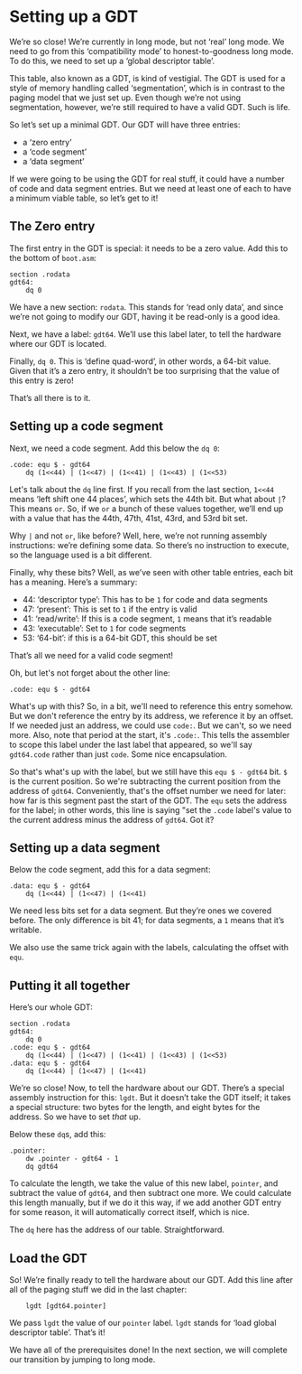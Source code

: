 # Setting up a GDT

We’re so close! We’re currently in long mode, but not ‘real’ long mode. We need
to go from this ‘compatibility mode’ to honest-to-goodness long mode. To do
this, we need to set up a ‘global descriptor table’.

This table, also known as a GDT, is kind of vestigial. The GDT is used for a
style of memory handling called ‘segmentation’, which is in contrast to the
paging model that we just set up. Even though we’re not using segmentation,
however, we’re still required to have a valid GDT. Such is life.

So let’s set up a minimal GDT. Our GDT will have three entries:

* a ‘zero entry’
* a ‘code segment’
* a ‘data segment’

If we were going to be using the GDT for real stuff, it could have a number
of code and data segment entries. But we need at least one of each to have a
minimum viable table, so let’s get to it!

## The Zero entry

The first entry in the GDT is special: it needs to be a zero value. Add this
to the bottom of `boot.asm`:

```x86asm
section .rodata
gdt64:
    dq 0
```

We have a new section: `rodata`. This stands for ‘read only data’, and since
we’re not going to modify our GDT, having it be read-only is a good idea.

Next, we have a label: `gdt64`. We’ll use this label later, to tell the hardware
where our GDT is located.

Finally, `dq 0`. This is ‘define quad-word’, in other words, a 64-bit value.
Given that it’s a zero entry, it shouldn’t be too surprising that the value of
this entry is zero!

That’s all there is to it.

## Setting up a code segment

Next, we need a code segment. Add this below the `dq 0`:

```x86asm
.code: equ $ - gdt64
    dq (1<<44) | (1<<47) | (1<<41) | (1<<43) | (1<<53)
```

Let's talk about the `dq` line first. If you recall from the last section,
`1<<44` means ‘left shift one 44 places’, which sets the 44th bit. But what
about `|`? This means `or`. So, if we `or` a bunch of these values together,
we’ll end up with a value that has the 44th, 47th, 41st, 43rd, and 53rd bit
set.

Why `|` and not `or`, like before? Well, here, we’re not running assembly
instructions: we’re defining some data. So there’s no instruction to execute, so
the language used is a bit different.

Finally, why these bits? Well, as we’ve seen with other table entries, each bit
has a meaning. Here’s a summary:

* 44: ‘descriptor type’: This has to be `1` for code and data segments
* 47: ‘present’: This is set to `1` if the entry is valid
* 41: ‘read/write’: If this is a code segment, `1` means that it’s readable
* 43: ‘executable’: Set to `1` for code segments
* 53: ‘64-bit’: if this is a 64-bit GDT, this should be set

That’s all we need for a valid code segment!

Oh, but let's not forget about the other line:

```x86asm
.code: equ $ - gdt64
```

What's up with this? So, in a bit, we'll need to reference this entry somehow.
But we don't reference the entry by its address, we reference it by an offset.
If we needed just an address, we could use `code:`. But we can't, so we need
more. Also, note that period at the start, it's `.code:`. This tells the
assembler to scope this label under the last label that appeared, so we'll
say `gdt64.code` rather than just `code`. Some nice encapsulation.

So that's what's up with the label, but we still have this `equ $ - gdt64` bit.
`$` is the current position. So we're subtracting the current position from the
address of `gdt64`. Conveniently, that's the offset number we need for later:
how far is this segment past the start of the GDT. The `equ` sets the address
for the label; in other words, this line is saying "set the `.code` label's
value to the current address minus the address of `gdt64`. Got it?

## Setting up a data segment

Below the code segment, add this for a data segment:

```x86asm
.data: equ $ - gdt64
    dq (1<<44) | (1<<47) | (1<<41)
```

We need less bits set for a data segment. But they’re ones we covered before.
The only difference is bit 41; for data segments, a `1` means that it’s
writable.

We also use the same trick again with the labels, calculating the offset with
`equ`.

## Putting it all together

Here’s our whole GDT:

```x86asm
section .rodata
gdt64:
    dq 0
.code: equ $ - gdt64
    dq (1<<44) | (1<<47) | (1<<41) | (1<<43) | (1<<53)
.data: equ $ - gdt64
    dq (1<<44) | (1<<47) | (1<<41)
```

We’re so close! Now, to tell the hardware about our GDT. There’s a special
assembly instruction for this: `lgdt`. But it doesn’t take the GDT itself; it
takes a special structure: two bytes for the length, and eight bytes for the
address. So we have to set _that_ up.

Below these `dq`s, add this:

```x86asm
.pointer:
    dw .pointer - gdt64 - 1
    dq gdt64
```

To calculate the length, we take the value of this new label, `pointer`, and
subtract the value of `gdt64`, and then subtract one more. We could calculate
this length manually, but if we do it this way, if we add another GDT entry for
some reason, it will automatically correct itself, which is nice.

The `dq` here has the address of our table. Straightforward.

## Load the GDT

So! We’re finally ready to tell the hardware about our GDT. Add this line after
all of the paging stuff we did in the last chapter:

```x86asm
    lgdt [gdt64.pointer]
```

We pass `lgdt` the value of our `pointer` label. `lgdt` stands for ‘load global
descriptor table’. That’s it!

We have all of the prerequisites done! In the next section, we will complete our
transition by jumping to long mode.
